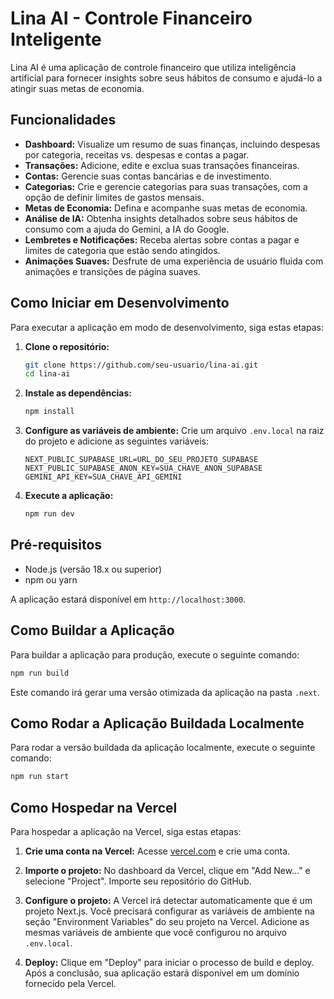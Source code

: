 # Lina AI - Controle Financeiro Inteligente

Lina AI é uma aplicação de controle financeiro que utiliza inteligência artificial para fornecer insights sobre seus hábitos de consumo e ajudá-lo a atingir suas metas de economia.

## Funcionalidades

*   **Dashboard:** Visualize um resumo de suas finanças, incluindo despesas por categoria, receitas vs. despesas e contas a pagar.
*   **Transações:** Adicione, edite e exclua suas transações financeiras.
*   **Contas:** Gerencie suas contas bancárias e de investimento.
*   **Categorias:** Crie e gerencie categorias para suas transações, com a opção de definir limites de gastos mensais.
*   **Metas de Economia:** Defina e acompanhe suas metas de economia.
*   **Análise de IA:** Obtenha insights detalhados sobre seus hábitos de consumo com a ajuda do Gemini, a IA do Google.
*   **Lembretes e Notificações:** Receba alertas sobre contas a pagar e limites de categoria que estão sendo atingidos.
*   **Animações Suaves:** Desfrute de uma experiência de usuário fluida com animações e transições de página suaves.

## Como Iniciar em Desenvolvimento

Para executar a aplicação em modo de desenvolvimento, siga estas etapas:

1.  **Clone o repositório:**
    ```bash
    git clone https://github.com/seu-usuario/lina-ai.git
    cd lina-ai
    ```

2.  **Instale as dependências:**
    ```bash
    npm install
    ```

3.  **Configure as variáveis de ambiente:**
    Crie um arquivo `.env.local` na raiz do projeto e adicione as seguintes variáveis:
    ```
    NEXT_PUBLIC_SUPABASE_URL=URL_DO_SEU_PROJETO_SUPABASE
    NEXT_PUBLIC_SUPABASE_ANON_KEY=SUA_CHAVE_ANON_SUPABASE
    GEMINI_API_KEY=SUA_CHAVE_API_GEMINI
    ```

4.  **Execute a aplicação:**
    ```bash
    npm run dev
    ```

## Pré-requisitos

- Node.js (versão 18.x ou superior)
- npm ou yarn

A aplicação estará disponível em `http://localhost:3000`.

## Como Buildar a Aplicação

Para buildar a aplicação para produção, execute o seguinte comando:

```bash
npm run build
```

Este comando irá gerar uma versão otimizada da aplicação na pasta `.next`.

## Como Rodar a Aplicação Buildada Localmente

Para rodar a versão buildada da aplicação localmente, execute o seguinte comando:

```bash
npm run start
```

## Como Hospedar na Vercel

Para hospedar a aplicação na Vercel, siga estas etapas:

1.  **Crie uma conta na Vercel:**
    Acesse [vercel.com](https://vercel.com) e crie uma conta.

2.  **Importe o projeto:**
    No dashboard da Vercel, clique em "Add New..." e selecione "Project". Importe seu repositório do GitHub.

3.  **Configure o projeto:**
    A Vercel irá detectar automaticamente que é um projeto Next.js. Você precisará configurar as variáveis de ambiente na seção "Environment Variables" do seu projeto na Vercel. Adicione as mesmas variáveis de ambiente que você configurou no arquivo `.env.local`.

4.  **Deploy:**
    Clique em "Deploy" para iniciar o processo de build e deploy. Após a conclusão, sua aplicação estará disponível em um domínio fornecido pela Vercel.
